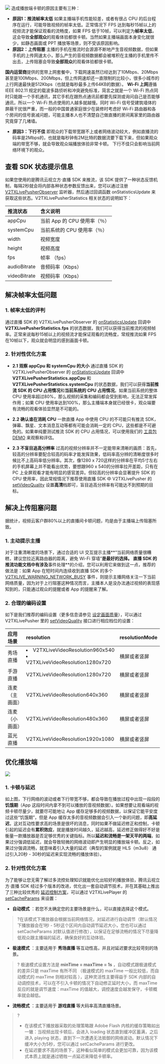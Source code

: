 ![](https://main.qcloudimg.com/raw/5a6c7985d98037d627789ab75ec257a7.png)
造成播放端卡顿的原因主要有三种：
- **原因1：推流帧率太低**
如果主播端手机性能较差，或者有很占 CPU 的后台程序在运行，可能导致视频的帧率太低。正常情况下 FPS 达到每秒15帧以上的视频流才能保证观看的流畅度，如果 FPS 低于10帧，可以判定为**帧率太低**，这会导致**全部观众**的观看体验都很卡顿。当然如果主播端画面本身变化就很少，如静态画面或 PPT 播放等场景，则不受该原因影响。
- **原因2：上传阻塞**
主播的手机在推流时会源源不断地产生音视频数据，但如果手机的上传网速太小，那么产生的音视频数据都会被堆积在主播的手机里传不出去，上传阻塞会导致**全部观众**的观看体验都很卡顿。

 **国内运营商**提供的宽带上网套餐中，下载网速虽然已经达到了10Mbps、20Mbps甚至是100Mbps、200Mbps，但上传网速却还一直限制的比较小，很多小城市的上行网速最快是512Kbps（也就是每秒最多上传64KB的数据）。
 **Wi-Fi 上网**遵循 IEEE 802.11 规定的载波多路侦听和冲突避免标准，简言之就是一个 Wi-Fi 热点同时只能跟一个手机通讯，其它手机在跟热点通讯前都要先探测或询问自己是否能够通讯，所以一个 Wi-Fi 热点使用的人越多就越慢。同时 Wi-Fi 信号受建筑墙体的屏蔽干扰很严重，而一般的中国普通家庭很少在装修时考虑好 Wi-Fi 路由器和各个房间的信号衰减问题，可能主播本人也不清楚自己做直播的房间离家里的路由器究竟穿了几堵墙。

- **原因3：下行不佳**
即观众的下载带宽跟不上或者网络波动较大，例如直播流的码率是2Mbps的，也就是每秒钟有2M比特的数据流要下载下来，但如果观众端的带宽不够，就会导致观众端播放体验非常卡顿。 下行不佳只会影响当前网络环境下的观众。

[](id:deal0)

## 查看 SDK 状态提示信息
如果您使用的是腾讯云视立方·直播 SDK 来推流，该 SDK 提供了一种状态反馈机制，每隔2秒就会将内部各种状态参数反馈出来，您可以通过注册 [V2TXLivePusherObserver](https://liteav.sdk.qcloud.com/doc/api/zh-cn/group__V2TXLivePusherObserver__android.html) 监听器，然后通过回调函数 onStatisticsUpdate 来获取这些状态。V2TXLivePusherStatistics 相关状态的说明如下：

|  推流状态                   |  含义说明                    |
| :------------------------  |  :------------------------ |
|   appCpu     |当前 App 的 CPU 使用率（％）|
|   systemCpu     | 当前系统的 CPU 使用率（％）|
|   width     | 视频宽度 |
|   height | 视频高度 |
|   fps | 帧率 （fps） |
|   audioBitrate    | 音频码率（Kbps） |
|   videoBitrate  |视频码率（Kbps） |

[](id:deal1)
##  解决帧率太低问题
### 1. 帧率太低的评判
通过直播 SDK 的 V2TXLivePusherObserver 的 [onStatisticsUpdate](https://liteav.sdk.qcloud.com/doc/api/zh-cn/group__V2TXLivePusherObserver__android.html#af01be7a0bf0ed619cce63f49959ea8be) 回调中 **V2TXLivePusherStatistics.fps** 的状态数据，我们可以获得当前推流的视频帧率。正常来说每秒15帧以上的视频流才能保证观看的流畅度，常规推流如果 FPS 在10帧以下，观众就会明显的感到画面卡顿。

### 2. 针对性优化方案
- **2.1 观察 appCpu 和 systemCpu 的大小**
通过直播 SDK 的 V2TXLivePusherObserver 的  [onStatisticsUpdate](https://liteav.sdk.qcloud.com/doc/api/zh-cn/group__V2TXLivePusherObserver__android.html#af01be7a0bf0ed619cce63f49959ea8be) 回调中 **V2TXLivePusherStatistics.appCpu** 和 **V2TXLivePusherStatistics.systemCpu** 的状态数据，我们可以获得**当前推流 SDK 的 CPU 占用情况**和**当前系统的 CPU 占用情况**。如果当前系统的整体 CPU 使用率超过80%，那么视频的采集和编码都会受到影响，无法正常发挥作用；如果 CPU 使用率达到100%，那么主播端本身就已经很卡，观众端要有流畅的观看体验显然是不可能的。

- **2.2 确认谁在消耗 CPU**
一款直播 App 中使用 CPU 的不可能只有推流 SDK，弹幕、飘星、文本消息互动等都有可能会消耗一定的 CPU，这些都是不可避免的。如果单纯要测试推流 SDK 的 CPU 占用情况，可以使用我们的 [工具包 DEMO](https://cloud.tencent.com/document/product/1449/56977) 来观察和评估。

- **2.3 不盲目追高分辨率**
过高的视频分辨率并不一定能带来清晰的画质：首先，较高的分辨率要配合较高的码率才能发挥效果，低码率高分辨的清晰度很多时候比不上高码率低分辨率。其次，像1280 x 720这样的分辨率在平均5寸左右的手机屏幕上并不能看出优势，要想跟960 x 540的分辨率拉开差距，只有在 PC 上全屏观看才能有明显的感官差异。但较高的分辨率会显著提升 SDK 的 CPU 使用率，因此常规情况下推荐使用直播 SDK 中 V2TXLivePusher 的 [setVideoQuality](https://liteav.sdk.qcloud.com/doc/api/zh-cn/group__V2TXLivePusher__android.html#a2695806cb6c74ccce4b378d306ef0a02) 设置**高清**档即可，盲目追高分辨率有可能达不到预期的目标。

[](id:deal2)
## 解决上传阻塞问题
据统计，视频云客户群80%以上的直播间卡顿问题，均是由于主播端上传阻塞所致。

### 1. 主动提示主播
对于注重清晰度的场景下，通过合适的 UI 交互提示主播**“当前网络质量很糟糕，建议您拉近离路由器的距离，避免 Wi-Fi 穿墙”**是最好的选择。
直播 SDK 的推流功能文档中有涉及**事件处理**的介绍，您可以利用它来做到这一点，推荐的做法是：如果 App 在短时间内连续收到直播 SDK 的多个 [V2TXLIVE_WARNING_NETWORK_BUSY](https://cloud.tencent.com/document/product/454/56612#.E8.AD.A6.E5.91.8A.E4.BA.8B.E4.BB.B6) 事件，则提示主播网络关注一下当前网络质量，因为对于上行阻塞这种情况而言，主播本人是没办法通过视频的表现感知到的，只能通过观众的提醒或者 App 的提醒来了解。

### 2. 合理的编码设置
如下是我们推荐的编码设置（更多信息请参见 [设定画面质量](https://cloud.tencent.com/document/product/1449/57016)），可以通过 V2TXLivePusher 里的 [setVideoQuality](https://liteav.sdk.qcloud.com/doc/api/zh-cn/group__V2TXLivePusher__android.html#a2695806cb6c74ccce4b378d306ef0a02) 接口进行相应档位的设置：

|应用场景 |resolution |resolutionMode |
| :------------------------  |  :------------------------ | :------------------------ |
|秀场直播 |<li/>V2TXLiveVideoResolution960x540<li/>V2TXLiveVideoResolution1280x720 |横屏或者竖屏 |
|手游直播 |V2TXLiveVideoResolution1280x720 |横屏或者竖屏 |
|连麦（主画面） |V2TXLiveVideoResolution640x360 |横屏或者竖屏 |
|连麦（小画面） |V2TXLiveVideoResolution480x360 |横屏或者竖屏 |
|蓝光直播 |V2TXLiveVideoResolution1920x1080 |横屏或者竖屏 |

[](id:deal3)
## 优化播放端
![](https://main.qcloudimg.com/raw/57d974de3d3069eb869a2c8d4fb219ad.png)

### 1. 卡顿与延迟
如上图，下行网络的波动或者下行带宽不够，都会导致在播放过程中出现一段段的**饥饿期**（App 这段时间内拿不到可以播放的音视频数据）。如果想要让观看端的视频卡顿尽量少，就要尽可能地让 App 缓存足够多的视频数据，以保证它能平安度过这些“饥饿期”，但是 App 缓存太多的音视频数据会引入一个新的问题，即**高延迟**，这对互动性要求高的场景是很坏的消息，同时如果不做延迟修正和控制，卡顿引起的延迟会有**累积效应**，就是播放时间越久，延迟越高，延迟修正做得好不好是衡量一款播放器是否足够优秀的关键指标。所以**延迟和流畅是一架天平的两端**，如果过分强调低延迟，就会导致轻微的网络波动即产生明显的播放端卡顿。反之，如果过分强调流畅，就意味着引入大量的延迟（典型的案例就是 HLS（m3u8） 通过引入20秒 - 30秒的延迟来实现流畅的播放体验）。

### 2. 针对性优化方案
为了能够让您无需了解过多流控处理知识就能优化出较好的播放体验，腾讯云视立方·直播 SDK 经过多个版本的改进，优化出一套自动调节技术，并在其基础上推出了三种比较优秀的 [延迟控制方案](https://cloud.tencent.com/document/product/454/56598#.E5.BB.B6.E6.97.B6.E8.B0.83.E8.8A.82)，可以通过 V2TXLivePlayer 的 [setCacheParams](https://liteav.sdk.qcloud.com/doc/api/zh-cn/group__V2TXLivePlayer__android.html#a8a4f8f8e220a6e4aa2a04ca3e866efcb) 来设置：

-  **自动模式** ：若您不太确定您的主要场景是什么，可以直接选择这个模式。
>?在该模式下播放器会根据当前网络情况，对延迟进行自动调节（默认情况下播放器会在1秒 - 5秒这个区间内自动调节延迟大小，您也可以通过 setCacheParams 对默认值进行修改），以保证在足够流畅的情况下尽量降低观众跟主播端的延迟，确保良好的互动体验。
-  **极速模式** ：主要适用于 **秀场直播** 等互动性高，并且对延迟要求比较苛刻的场景。
>? 极速模式设置方法是  **minTime = maxTime = 1s**  ，自动模式跟极速模式的差异只是 maxTime 有所不同 （极速模式的 maxTime 一般比较低，而自动模式的 maxTime 则相对较高 ），这种灵活性主要得益于 SDK 内部的自动调控技术，可以在不引入卡顿的情况下自动修正延时大小，而 maxTime 反应的就是调节速度：maxTime 的值越大，调控速度会越发保守，卡顿概率就会越低。
-  **流畅模式** ：主要适用于 **游戏直播** 等大码率高清直播场景。
>?
>- 在该模式下播放器采取的处理策略跟 Adobe Flash 内核的缓存策略如出一辙：当视频出现卡顿后，会进入 loading 状态直到缓冲区蓄满，之后进入 playing 状态，直到下一次遭遇无法抵御的网络波动。默认情况下缓冲大小为5秒，您可以通过 setCacheParams 进行更改。
>- 在延迟要求不高的场景下，这种看似简单的模式会更加可靠，因为该模式本质上就是通过牺牲一点延迟来降低卡顿率。
